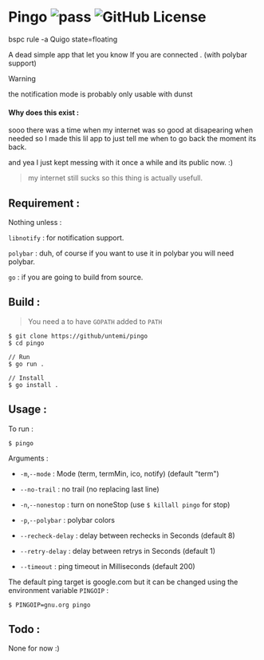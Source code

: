 # Pingo ![pass](https://github.com/andro404-MC/pingo/actions/workflows/test.yml/badge.svg) ![GitHub License](https://img.shields.io/github/license/andro404-MC/pingo)

bspc rule -a Quigo state=floating

A dead simple app that let you know If you are connected . (with polybar support)

> [!WARNING]
> the notification mode is probably only usable with dunst

#### Why does this exist :

sooo there was a time when my internet was so good at disapearing when needed so I made this lil app to just tell me when to go back the moment its back.

and yea I just kept messing with it once a while and its public now. :)

> my internet still sucks so this thing is actually usefull.

## Requirement :

Nothing unless :

`libnotify` : for notification support.

`polybar` : duh, of course if you want to use it in polybar you will need polybar.

`go` : if you are going to build from source.

## Build :

> You need a to have `GOPATH` added to `PATH`

```
$ git clone https://github/untemi/pingo
$ cd pingo

// Run
$ go run .

// Install
$ go install .
```

## Usage :

To run :

```
$ pingo
```

Arguments :

- `-m`,`--mode` : Mode (term, termMin, ico, notify) (default "term")

- `--no-trail` : no trail (no replacing last line)

- `-n`,`--nonestop` : turn on noneStop (use `$ killall pingo` for stop)

- `-p`,`--polybar` : polybar colors

- `--recheck-delay` : delay between rechecks in Seconds (default 8)

- `--retry-delay` : delay between retrys in Seconds (default 1)
- `--timeout` : ping timeout in Milliseconds (default 200)

The default ping target is google.com but it can be changed using the environment variable `PINGOIP` :

```
$ PINGOIP=gnu.org pingo
```

## Todo :

None for now :)
